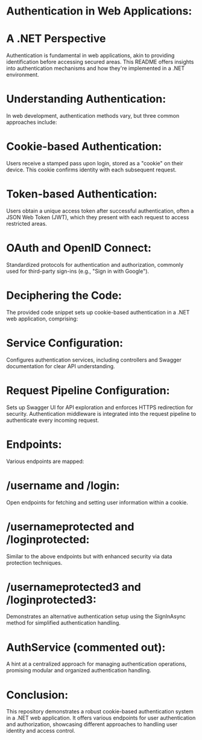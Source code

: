 # Authentication in Web Applications:

# A .NET Perspective
Authentication is fundamental in web applications, akin to providing identification before accessing secured areas. This README offers insights into authentication mechanisms and how they're implemented in a .NET environment.

# Understanding Authentication:
In web development, authentication methods vary, but three common approaches include:

# Cookie-based Authentication:
Users receive a stamped pass upon login, stored as a "cookie" on their device. This cookie confirms identity with each subsequent request.

# Token-based Authentication: 
Users obtain a unique access token after successful authentication, often a JSON Web Token (JWT), which they present with each request to access restricted areas.

# OAuth and OpenID Connect: 
Standardized protocols for authentication and authorization, commonly used for third-party sign-ins (e.g., "Sign in with Google").

# Deciphering the Code:
The provided code snippet sets up cookie-based authentication in a .NET web application, comprising:

# Service Configuration: 
Configures authentication services, including controllers and Swagger documentation for clear API understanding.

# Request Pipeline Configuration: 
Sets up Swagger UI for API exploration and enforces HTTPS redirection for security. Authentication middleware is integrated into the request pipeline to authenticate every incoming request.

# Endpoints: 
Various endpoints are mapped:

# /username and /login: 
Open endpoints for fetching and setting user information within a cookie.
# /usernameprotected and /loginprotected: 
Similar to the above endpoints but with enhanced security via data protection techniques.
# /usernameprotected3 and /loginprotected3: 
Demonstrates an alternative authentication setup using the SignInAsync method for simplified authentication handling.
# AuthService (commented out): 
A hint at a centralized approach for managing authentication operations, promising modular and organized authentication handling.

# Conclusion:
This repository demonstrates a robust cookie-based authentication system in a .NET web application. It offers various endpoints for user authentication and authorization, showcasing different approaches to handling user identity and access control.
